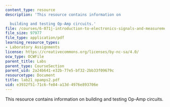 ```yaml
---
content_type: resource
description: 'This resource contains information on

  building and testing Op-Amp circuits.'
file: /courses/6-071j-introduction-to-electronics-signals-and-measurement-spring-2006/e3932f5171c6fe84a13d4976e893706e_lab21_opamps2.pdf
file_size: 97977
file_type: application/pdf
learning_resource_types:
- Laboratory Assignments
license: https://creativecommons.org/licenses/by-nc-sa/4.0/
ocw_type: OCWFile
parent_title: Labs
parent_type: CourseSection
parent_uid: 2a24b641-e32b-77e5-bf32-2bb33f09679c
resourcetype: Document
title: lab21_opamps2.pdf
uid: e3932f51-71c6-fe84-a13d-4976e893706e
---
```

This resource contains information on
building and testing Op-Amp circuits.